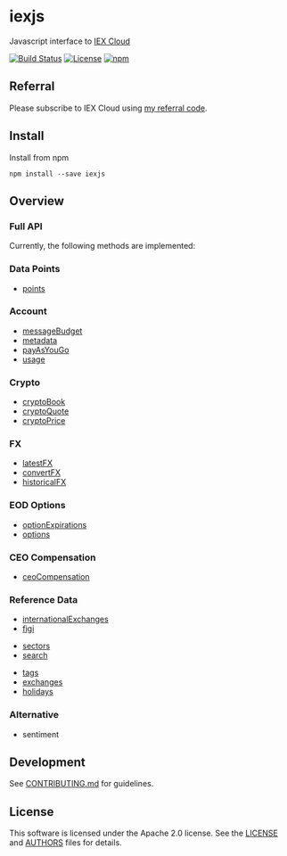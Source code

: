 # iexjs

Javascript interface to [IEX Cloud](https://iexcloud.io/docs/api/)

[![Build Status](https://github.com/timkpaine/iexjs/workflows/Build%20Status/badge.svg?branch=main)](https://github.com/timkpaine/iexjs/actions?query=workflow%3A%22Build+Status%22)
[![License](https://img.shields.io/github/license/timkpaine/iexjs.svg)](https://github.com/timkpaine/iexjs/)
[![npm](https://img.shields.io/npm/v/iexjs)](https://www.npmjs.com/package/iexjs)

## Referral

Please subscribe to IEX Cloud using [my referral code](https://iexcloud.io/s/6332a3c3 ).

## Install

Install from npm

`npm install --save iexjs`

## Overview

### Full API
Currently, the following methods are implemented:

### Data Points

- [points](https://iexcloud.io/docs/api/#data-points)

### Account

- [messageBudget](https://iexcloud.io/docs/api/#message-budget)
- [metadata](https://iexcloud.io/docs/api/#metadata)
- [payAsYouGo](https://iexcloud.io/docs/api/#pay-as-you-go)
- [usage](https://iexcloud.io/docs/api/#usage)

<!-- ### Stocks -->

<!-- #### Stock Prices -->

<!-- - [book](https://iexcloud.io/docs/api/#book) -->
<!-- - [chart](https://iexcloud.io/docs/api/#charts) -->
<!-- - [delayedQuote](https://iexcloud.io/docs/api/#delayed-quote) -->
<!-- - [intraday](https://iexcloud.io/docs/api/#intraday-prices) -->
<!-- - [largestTrades](https://iexcloud.io/docs/api/#largest-trades) -->
<!-- - [ohlc](https://iexcloud.io/docs/api/#open-close-price) -->
<!-- - [marketOhlc](https://iexcloud.io/docs/api/#open-close-price) -->
<!-- - [yesterday (previous day price)](https://iexcloud.io/docs/api/#previous-day-price) -->
<!-- - [marketYesterday](https://iexcloud.io/docs/api/#previous-day-price) -->
<!-- - [price](https://iexcloud.io/docs/api/#price-only) -->
<!-- - [quote](https://iexcloud.io/docs/api/#quote) -->
<!-- - [volumeByVenue](https://iexcloud.io/docs/api/#volume-by-venue) -->

<!-- #### Stock Profiles -->

<!-- - [company](https://iexcloud.io/docs/api/#company) -->
<!-- - [insiderRoster](https://iexcloud.io/docs/api/#insider-roster) -->
<!-- - [insiderSummary](https://iexcloud.io/docs/api/#insider-summary) -->
<!-- - [insiderTransactions](https://iexcloud.io/docs/api/#insider-transactions) -->
<!-- - [logo](https://iexcloud.io/docs/api/#logo) -->
<!-- - [logoPNG](https://iexcloud.io/docs/api/#logo) -->
<!-- - [logoNotebook](https://iexcloud.io/docs/api/#logo) -->
<!-- - [peers](https://iexcloud.io/docs/api/#peer-groups) -->

<!-- #### Stock Fundamentals -->

<!-- - [balanceSheet](https://iexcloud.io/docs/api/#balance-sheet) -->
<!-- - [cashFlow](https://iexcloud.io/docs/api/#cash-flow) -->
<!-- - [dividendsBasic](https://iexcloud.io/docs/api/#dividends-basic) -->
<!-- - [earnings](https://iexcloud.io/docs/api/#earnings) -->
<!-- - [financials](https://iexcloud.io/docs/api/#financials) -->
<!-- - [incomeStatement](https://iexcloud.io/docs/api/#income-statement) -->
<!-- - [tenQ](https://iexcloud.io/docs/api/#financials-as-reported) -->
<!-- - [tenK](https://iexcloud.io/docs/api/#financials-as-reported) -->
<!-- - [stockSplits](https://iexcloud.io/docs/api/#splits-basic) -->

<!-- #### Stock Research -->

<!-- - [advancedStats](https://iexcloud.io/docs/api/#advanced-stats) -->
<!-- - [analystRecommendations](https://iexcloud.io/docs/api/#analyst-recommendations) -->
<!-- - [estimates](https://iexcloud.io/docs/api/#estimates) -->
<!-- - [fundOwnership](https://iexcloud.io/docs/api/#fund-ownership) -->
<!-- - [institutionalOwnership](https://iexcloud.io/docs/api/#institutional-ownership) -->
<!-- - [keyStats](https://iexcloud.io/docs/api/#key-stats) -->
<!-- - [priceTarget](https://iexcloud.io/docs/api/#price-target) -->
<!-- - [technicals](https://iexcloud.io/docs/api/#technical-indicators) -->

<!-- #### Corporate Actions -->

<!-- - [bonusIssue](https://iexcloud.io/docs/api/#bonus-issue) -->
<!-- - [distribution](https://iexcloud.io/docs/api/#distribution) -->
<!-- - [dividends](https://iexcloud.io/docs/api/#dividends) -->
<!-- - [returnOfCapital](https://iexcloud.io/docs/api/#return-of-capital) -->
<!-- - [rightsIssue](https://iexcloud.io/docs/api/#rights-issue) -->
<!-- - [rightToPurchase](https://iexcloud.io/docs/api/#right-to-purchase) -->
<!-- - [securityReclassification](https://iexcloud.io/docs/api/#security-reclassification) -->
<!-- - [securitySwap](https://iexcloud.io/docs/api/#security-swap) -->
<!-- - [spinoff](https://iexcloud.io/docs/api/#spinoff) -->
<!-- - [splits](https://iexcloud.io/docs/api/#splits) -->

<!-- #### Market Info -->

<!-- - [collections](https://iexcloud.io/docs/api/#collections) -->
<!-- - [earningsToday](https://iexcloud.io/docs/api/#earnings-today) -->
<!-- - [ipoToday](https://iexcloud.io/docs/api/#ipo-calendar) -->
<!-- - [ipoUpcoming](https://iexcloud.io/docs/api/#ipo-calendar) -->
<!-- - [list](https://iexcloud.io/docs/api/#list) -->
<!-- - [marketVolume](https://iexcloud.io/docs/api/#market-volume-u-s) -->
<!-- - [sectorPerformance](https://iexcloud.io/docs/api/#sector-performance) -->
<!-- - [upcomingEvents](https://iexcloud.io/docs/api/#upcoming-events) -->
<!-- - [upcomingEarnings](https://iexcloud.io/docs/api/#upcoming-events) -->
<!-- - [upcomingDividends](https://iexcloud.io/docs/api/#upcoming-events) -->
<!-- - [upcomingSplits](https://iexcloud.io/docs/api/#upcoming-events) -->
<!-- - [upcomingIPOs](https://iexcloud.io/docs/api/#upcoming-events) -->

<!-- #### News -->

<!-- - [news](https://iexcloud.io/docs/api/#news) -->
<!-- - [marketNews](https://iexcloud.io/docs/api/#news) -->

<!-- #### Time Series -->

<!-- - [timeSeriesInventory](https://iexcloud.io/docs/api/#time-series) -->
<!-- - [timeSeries](https://iexcloud.io/docs/api/#time-series) -->

<!-- #### Bulk -->

<!-- - batch -->

<!-- #### Old/Unknown/Deprecated -->

<!-- - spread -->
<!-- - shortInterest -->
<!-- - marketShortInterest -->
<!-- - relevant -->

### Crypto

- [cryptoBook](https://iexcloud.io/docs/api/#cryptocurrency-book)
- [cryptoQuote](https://iexcloud.io/docs/api/#cryptocurrency-quote)
- [cryptoPrice](https://iexcloud.io/docs/api/#cryptocurrency-price)

### FX

- [latestFX](https://iexcloud.io/docs/api/#latest-currency-rates)
- [convertFX](https://iexcloud.io/docs/api/#currency-conversion)
- [historicalFX](https://iexcloud.io/docs/api/#historical-daily)

### EOD Options

- [optionExpirations](https://iexcloud.io/docs/api/#end-of-day-options)
- [options](https://iexcloud.io/docs/api/#end-of-day-options)

### CEO Compensation

- [ceoCompensation](https://iexcloud.io/docs/api/#ceo-compensation)

<!-- ### Treasuries -->

<!-- #### Daily Treasury Rates -->

<!-- - [thirtyYear](https://iexcloud.io/docs/api/#daily-treasury-rates) -->
<!-- - [twentyYear](https://iexcloud.io/docs/api/#daily-treasury-rates) -->
<!-- - [tenYear](https://iexcloud.io/docs/api/#daily-treasury-rates) -->
<!-- - [fiveYear](https://iexcloud.io/docs/api/#daily-treasury-rates) -->
<!-- - [twoYear](https://iexcloud.io/docs/api/#daily-treasury-rates) -->
<!-- - [oneYear](https://iexcloud.io/docs/api/#daily-treasury-rates) -->
<!-- - [sixMonth](https://iexcloud.io/docs/api/#daily-treasury-rates) -->
<!-- - [threeMonth](https://iexcloud.io/docs/api/#daily-treasury-rates) -->
<!-- - [oneMonth](https://iexcloud.io/docs/api/#daily-treasury-rates) -->

<!-- ### Commodities -->

<!-- - [wti](https://iexcloud.io/docs/api/#oil-prices) -->
<!-- - [brent](https://iexcloud.io/docs/api/#oil-prices) -->
<!-- - [natgas](https://iexcloud.io/docs/api/#natural-gas-price) -->
<!-- - [heatoil](https://iexcloud.io/docs/api/#heating-oil-prices) -->
<!-- - [jet](https://iexcloud.io/docs/api/#jet-fuel-prices) -->
<!-- - [diesel](https://iexcloud.io/docs/api/#diesel-price) -->
<!-- - [gasreg](https://iexcloud.io/docs/api/#gas-prices) -->
<!-- - [gasmid](https://iexcloud.io/docs/api/#gas-prices) -->
<!-- - [gasprm](https://iexcloud.io/docs/api/#gas-prices) -->
<!-- - [propane](https://iexcloud.io/docs/api/#propane-prices) -->

<!-- ### Economic Data -->

<!-- - [cdnj](https://iexcloud.io/docs/api/#cd-rates) -->
<!-- - [cdj](https://iexcloud.io/docs/api/#cd-rates) -->
<!-- - [cpi](https://iexcloud.io/docs/api/#consumer-price-index) -->
<!-- - [creditcard](https://iexcloud.io/docs/api/#credit-card-interest-rate) -->
<!-- - [fedfunds](https://iexcloud.io/docs/api/#federal-fund-rates) -->
<!-- - [gdp](https://iexcloud.io/docs/api/#real-gdp) -->
<!-- - [institutionalMoney](https://iexcloud.io/docs/api/#institutional-money-funds) -->
<!-- - [initialClaims](https://iexcloud.io/docs/api/#initial-claims) -->
<!-- - [indpro](https://iexcloud.io/docs/api/#industrial-production-index) -->
<!-- - [us30](https://iexcloud.io/docs/api/#mortgage-rates) -->
<!-- - [us15](https://iexcloud.io/docs/api/#mortgage-rates) -->
<!-- - [us5](https://iexcloud.io/docs/api/#mortgage-rates) -->
<!-- - [housing](https://iexcloud.io/docs/api/#total-housing-starts) -->
<!-- - [payroll](https://iexcloud.io/docs/api/#total-payrolls) -->
<!-- - [vehicles](https://iexcloud.io/docs/api/#total-vehicle-sales) -->
<!-- - [retailMoney](https://iexcloud.io/docs/api/#retail-money-funds) -->
<!-- - [unemployment](https://iexcloud.io/docs/api/#unemployment-rate) -->
<!-- - [recessionProb](https://iexcloud.io/docs/api/#us-recession-probabilities) -->

### Reference Data

<!-- - [cryptoSymbols](https://iexcloud.io/docs/api/#cryptocurrency-symbols) -->
<!-- - [cryptoSymbolsList](https://iexcloud.io/docs/api/#cryptocurrency-symbols) -->
<!-- - [fxSymbols](https://iexcloud.io/docs/api/#fx-symbols) -->
<!-- - [fxSymbolsList](https://iexcloud.io/docs/api/#fx-symbols) -->
<!-- - [iexSymbols](https://iexcloud.io/docs/api/#iex-symbols) -->
<!-- - [iexSymbolsList](https://iexcloud.io/docs/api/#iex-symbols) -->
<!-- - [internationalSymbols](https://iexcloud.io/docs/api/#international-symbols) -->
<!-- - [internationalSymbolsList](https://iexcloud.io/docs/api/#international-symbols) -->
- [internationalExchanges](https://iexcloud.io/docs/api/#international-exchanges)
- [figi](https://iexcloud.io/docs/api/#figi-mapping)
<!-- - [mutualFundSymbols](https://iexcloud.io/docs/api/#mutual-fund-symbols) -->
<!-- - [mutualFundSymbolsList](https://iexcloud.io/docs/api/#mutual-fund-symbols) -->
<!-- - [optionsSymbols](https://iexcloud.io/docs/api/#options-symbols) -->
<!-- - [optionsSymbolsList](https://iexcloud.io/docs/api/#options-symbols) -->
<!-- - [otcSymbols](https://iexcloud.io/docs/api/#otc-symbols) -->
<!-- - [otcSymbolsList](https://iexcloud.io/docs/api/#otc-symbols) -->
- [sectors](https://iexcloud.io/docs/api/#sectors)
- [search](https://iexcloud.io/docs/api/#search)
<!-- - [symbols](https://iexcloud.io/docs/api/#symbols) -->
<!-- - [symbolsList](https://iexcloud.io/docs/api/#symbols) -->
- [tags](https://iexcloud.io/docs/api/#tags)
- [exchanges](https://iexcloud.io/docs/api/#u-s-exchanges)
- [holidays](https://iexcloud.io/docs/api/#u-s-holidays-and-trading-dates)
<!-- - [isinLookup](https://iexcloud.io/docs/api/#isin-mapping) -->

<!-- ### Other Reference -->

<!-- - corporateActions -->
<!-- - refDividends -->
<!-- - nextDayExtDate -->
<!-- - directory -->
<!-- - [calendar](https://iexcloud.io/docs/api/#calendar) -->

<!-- ### IEX Data -->

<!-- #### TOPS -->

<!-- - [deep](https://iexcloud.io/docs/api/#deep) -->
<!-- - [auction](https://iexcloud.io/docs/api/#deep-auction) -->
<!-- - [bookDeep](https://iexcloud.io/docs/api/#deep-book) -->
<!-- - [opHaltStatus](https://iexcloud.io/docs/api/#deep-operational-halt-status) -->
<!-- - [officialPrice](https://iexcloud.io/docs/api/#deep-official-price) -->
<!-- - [securityEvent](https://iexcloud.io/docs/api/#deep-security-event) -->
<!-- - [ssrStatus](https://iexcloud.io/docs/api/#deep-short-sale-price-test-status) -->
<!-- - [systemEvent](https://iexcloud.io/docs/api/#deep-system-event) -->
<!-- - [trades](https://iexcloud.io/docs/api/#deep-trades) -->
<!-- - [tradeBreak](https://iexcloud.io/docs/api/#deep-trade-break) -->
<!-- - [tradingStatus](https://iexcloud.io/docs/api/#deep-trading-status) -->
<!-- - [last](https://iexcloud.io/docs/api/#last) -->
<!-- - [threshold](https://iexcloud.io/docs/api/#listed-regulation-sho-threshold-securities-list-in-dev) -->
<!-- - [tops](https://iexcloud.io/docs/api/#tops) -->

<!-- #### Stats -->

<!-- - daily -->
<!-- - summary -->
<!-- - systemStats -->
<!-- - recent -->
<!-- - records -->

### Alternative

- sentiment

<!-- ## Streaming Data -->

<!-- ### SSE Streaming -->

<!-- - [topsSSE](https://iexcloud.io/docs/api/#sse-streaming) -->
<!-- - [lastSSE](https://iexcloud.io/docs/api/#sse-streaming) -->
<!-- - [deepSSE](https://iexcloud.io/docs/api/#sse-streaming) -->
<!-- - [tradesSSE](https://iexcloud.io/docs/api/#sse-streaming) -->
<!-- - [auctionSSE](https://iexcloud.io/docs/api/#sse-streaming) -->
<!-- - [bookSSE](https://iexcloud.io/docs/api/#sse-streaming) -->
<!-- - [opHaltStatusSSE](https://iexcloud.io/docs/api/#sse-streaming) -->
<!-- - [officialPriceSSE](https://iexcloud.io/docs/api/#sse-streaming) -->
<!-- - [securityEventSSE](https://iexcloud.io/docs/api/#sse-streaming) -->
<!-- - [ssrStatusSSE](https://iexcloud.io/docs/api/#sse-streaming) -->
<!-- - [systemEventSSE](https://iexcloud.io/docs/api/#sse-streaming) -->
<!-- - [tradeBreaksSSE](https://iexcloud.io/docs/api/#sse-streaming) -->
<!-- - [tradingStatusSSE](https://iexcloud.io/docs/api/#sse-streaming) -->

<!-- ### Stocks -->

<!-- - [stocksUSNoUTPSSE](https://iexcloud.io/docs/api/#sse-streaming) -->
<!-- - [stocksUSSSE](https://iexcloud.io/docs/api/#sse-streaming) -->
<!-- - [stocksUS1SecondSSE](https://iexcloud.io/docs/api/#sse-streaming) -->
<!-- - [stocksUS5SecondSSE](https://iexcloud.io/docs/api/#sse-streaming) -->
<!-- - [stocksUS1MinuteSSE](https://iexcloud.io/docs/api/#sse-streaming) -->

<!-- ### News -->

<!-- - [newsSSE](https://iexcloud.io/docs/api/#streaming-news) -->

<!-- ### Sentiment -->

<!-- - sentimentSSE -->

<!-- ### FX -->

<!-- - fxSSE -->
<!-- - forex1SecondSSE -->
<!-- - forex5SecondSSE -->
<!-- - forex1MinuteSSE -->

<!-- ### Crypto -->

<!-- - cryptoBookSSE -->
<!-- - cryptoEventsSSE -->
<!-- - cryptoQuotesSSE -->

<!-- ## Premium Data -->

<!-- ### Wall Street Horizon -->

<!-- - [analystDays](https://iexcloud.io/docs/api/#analyst-days) -->
<!-- - [boardOfDirectorsMeeting](https://iexcloud.io/docs/api/#board-of-directors-meeting) -->
<!-- - [businessUpdates](https://iexcloud.io/docs/api/#business-updates) -->
<!-- - [buybacks](https://iexcloud.io/docs/api/#buybacks) -->
<!-- - [capitalMarketsDay](https://iexcloud.io/docs/api/#capital-markets-day) -->
<!-- - [companyTravel](https://iexcloud.io/docs/api/#company-travel) -->
<!-- - [filingDueDates](https://iexcloud.io/docs/api/#filing-due-dates) -->
<!-- - [fiscalQuarterEnd](https://iexcloud.io/docs/api/#fiscal-quarter-end) -->
<!-- - [forum](https://iexcloud.io/docs/api/#forum) -->
<!-- - [generalConference](https://iexcloud.io/docs/api/#general-conference) -->
<!-- - [fdaAdvisoryCommitteeMeetings](https://iexcloud.io/docs/api/#fda-advisory-committee-meetings) -->
<!-- - [holidaysWSH](https://iexcloud.io/docs/api/#holidays) -->
<!-- - [indexChanges](https://iexcloud.io/docs/api/#index-changes) -->
<!-- - [iposWSH](https://iexcloud.io/docs/api/#ipos) -->
<!-- - [legalActions](https://iexcloud.io/docs/api/#legal-actions) -->
<!-- - [mergersAndAcquisitions](https://iexcloud.io/docs/api/#mergers-acquisitions) -->
<!-- - [productEventsDF](https://iexcloud.io/docs/api/#product-events) -->
<!-- - [researchAndDevelopmentDays](https://iexcloud.io/docs/api/#research-and-development-days) -->
<!-- - [sameStoreSales](https://iexcloud.io/docs/api/#same-store-sales) -->
<!-- - [secondaryOfferings](https://iexcloud.io/docs/api/#secondary-offerings) -->
<!-- - [seminars](https://iexcloud.io/docs/api/#seminars) -->
<!-- - [shareholderMeetings](https://iexcloud.io/docs/api/#shareholder-meetings) -->
<!-- - [summitMeetings](https://iexcloud.io/docs/api/#summit-meetings) -->
<!-- - [tradeShows](https://iexcloud.io/docs/api/#trade-shows) -->
<!-- - [witchingHours](https://iexcloud.io/docs/api/#witching-hours) -->
<!-- - [workshops](https://iexcloud.io/docs/api/#workshops) -->

<!-- ### Fraud Factors -->

<!-- - [similarityIndex](https://iexcloud.io/docs/api/#similiarity-index) -->
<!-- - [nonTimelyFilings](https://iexcloud.io/docs/api/#non-timely-filings) -->

<!-- ### Extract Alpha -->

<!-- - [cam1](https://iexcloud.io/docs/api/#cross-asset-model-1) -->
<!-- - [esgCFPBComplaints](https://iexcloud.io/docs/api/#esg-cfpb-complaints) -->
<!-- - [esgCPSCRecalls](https://iexcloud.io/docs/api/#esg-cpsc-recalls) -->
<!-- - [esgDOLVisaApplications](https://iexcloud.io/docs/api/#esg-dol-visa-applications) -->
<!-- - [esgEPAEnforcements](https://iexcloud.io/docs/api/#esg-epa-enforcements) -->
<!-- - [esgEPAMilestones](https://iexcloud.io/docs/api/#esg-epa-milestones) -->
<!-- - [esgFECIndividualCampaingContributions](https://iexcloud.io/docs/api/#esg-fec-individual-campaign-contributions) -->
<!-- - [esgOSHAInspections](https://iexcloud.io/docs/api/#esg-osha-inspections) -->
<!-- - [esgSenateLobbying](https://iexcloud.io/docs/api/#esg-senate-lobbying) -->
<!-- - [esgUSASpending](https://iexcloud.io/docs/api/#esg-usa-spending) -->
<!-- - [esgUSPTOPatentApplications](https://iexcloud.io/docs/api/#esg-uspto-patent-applications) -->
<!-- - [esgUSPTOPatentGrants](https://iexcloud.io/docs/api/#esg-uspto-patent-grants) -->
<!-- - [tacticalModel1](https://iexcloud.io/docs/api/#tactical-model-1) -->

<!-- ### Precision Alpha -->

<!-- - [precisionAlphaPriceDynamics](https://iexcloud.io/docs/api/#precision-alpha-price-dynamics) -->

<!-- ### BRAIN Company -->

<!-- - [brain30DaySentiment](https://iexcloud.io/docs/api/#brain-companys-30-day-sentiment-indicator) -->
<!-- - [brain7DaySentiment](https://iexcloud.io/docs/api/#brain-companys-7-day-sentiment-indicator) -->
<!-- - [brain21DayMLReturnRanking](https://iexcloud.io/docs/api/#brain-companys-21-day-machine-learning-estimated-return-ranking) -->
<!-- - [brain10DayMLReturnRanking](https://iexcloud.io/docs/api/#brain-companys-10-day-machine-learning-estimated-return-ranking) -->
<!-- - [brain5DayMLReturnRanking](https://iexcloud.io/docs/api/#brain-companys-5-day-machine-learning-estimated-return-ranking) -->
<!-- - [brain3DayMLReturnRanking](https://iexcloud.io/docs/api/#brain-companys-3-day-machine-learning-estimated-return-ranking) -->
<!-- - [brain2DayMLReturnRanking](https://iexcloud.io/docs/api/#brain-companys-2-day-machine-learning-estimated-return-ranking) -->
<!-- - [brainLanguageMetricsOnCompanyFilingsAll](https://iexcloud.io/docs/api/#brain-companys-language-metrics-on-company-filings-quarterly-and-annual) -->
<!-- - [brainLanguageMetricsOnCompanyFilings](https://iexcloud.io/docs/api/#brain-companys-language-metrics-on-company-filings-annual-only) -->
<!-- - [brainLanguageMetricsOnCompanyFilingsDifferenceAll](https://iexcloud.io/docs/api/#brain-companys-differences-in-language-metrics-on-company-annual-filings-from-prior-year) -->
<!-- - [brainLanguageMetricsOnCompanyFilingsDifference](https://iexcloud.io/docs/api/#brain-companys-differences-in-language-metrics-on-company-annual-filings-from-prior-year) -->

<!-- ### Kavout -->

<!-- - [kScore](https://iexcloud.io/docs/api/#k-score-for-us-equities) -->
<!-- - [kScoreChina](https://iexcloud.io/docs/api/#k-score-for-china-a-shares) -->

<!-- ### Audit Analytics -->

<!-- - [accountingQualityAndRiskMatrix](https://iexcloud.io/docs/api/#audit-analytics-accounting-quality-and-risk-matrix) -->
<!-- - [directorAndOfficerChanges](https://iexcloud.io/docs/api/#audit-analytics-director-and-officer-changes) -->

<!-- ### ValuEngine -->

<!-- - [valuEngineStockResearchReport](https://iexcloud.io/docs/api/#valuengine-stock-research-report) -->

<!-- ### StockTwits Sentiment -->

<!-- - [socialSentiment](https://iexcloud.io/docs/api/#social-sentiment) -->

## Development

See [CONTRIBUTING.md](./CONTRIBUTING.md) for guidelines.

## License

This software is licensed under the Apache 2.0 license. See the
[LICENSE](LICENSE) and [AUTHORS](AUTHORS) files for details.
